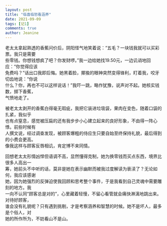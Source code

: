 ```yaml
---
layout: post
title: "临喜临怒看涵养"
date: 2021-09-09
tags: [记1]
comments: true
author: Jeanine 
---
```

老太太拿起熟透的香蕉问价后，阴阳怪气地笑着说：“五毛？一块钱我就可以买彩票。我只是需要  
些零钱。你想钱想疯了吧？你发财啰。”我一边给她找19.50元，一边讥诮地回应：“你觉得应该  
免费吗？”话出口我即后悔。她黑着脸，揶揄的眼神突然变得锋利，盯着我，咬牙切齿地说：“你说  
什么？你，再也不可以这样说话！”我吓一跳，略作犹豫，说声对不起。她核实钱数，掷下香蕉，  
气愤地走了。  

被老太太剥开的香蕉白得毫无瑕疵，我把它装进垃圾袋，果肉在变色，随着口袋的扎紧，我似乎  
也有点窒息，感觉被压扁的还有我步步小心建立起来的良好形象，不由得一阵心悸。前些时候有  
人撰文说，经过调查发现，被顾客爆粗的侍应生只要自始至终保持礼貌，最后得到的小费会更高。  
像我这样与顾客反唇相讥，肯定博不来同情。  

回想老太太形情凶悍但语调不高，显然懂得克制，她为换零钱而买点东西，境界比很多人高出一  
筹，她前头不中听的话，莫非是她在表示幽默而被我过度解读为亵渎了？无论如何，我应该感谢  
她，因为她强烈的反弹迫使我回顾和思考整个事件，于是我看到自己灵魂中需要雕刻的地方。我  
一向不认同“顾客总是对的”，心里藏着轻慢，不留心看管就会痛快淋漓地跳出来。对待好顾客，  
谁会没有礼貌呢？只有遇到挑剔，才是考察涵养和智慧的时候。她不是坏人，最多是个俗人，对  
她的所作所为，不妨看山不是山。
